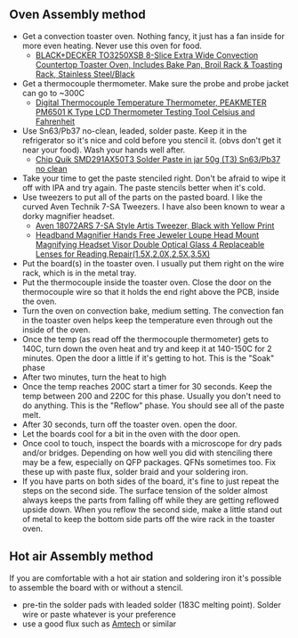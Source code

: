 
## Oven Assembly method
- Get a convection toaster oven. Nothing fancy, it just has a fan inside for more even heating. Never use this oven for food.
  - [BLACK+DECKER TO3250XSB 8-Slice Extra Wide Convection Countertop Toaster Oven, Includes Bake Pan, Broil Rack & Toasting Rack, Stainless Steel/Black](https://www.amazon.com/BLACK-DECKER-TO3250XSB-Convection-Countertop/dp/B00LU2I428)
- Get a thermocouple thermometer. Make sure the probe and probe jacket can go to ~300C
  - [Digital Thermocouple Temperature Thermometer, PEAKMETER PM6501 K Type LCD Thermometer Testing Tool Celsius and Fahrenheit](https://www.amazon.com/Thermocouple-Temperature-Thermometer-PEAKMETER-Fahrenheit/dp/B08L11MMFM)
- Use Sn63/Pb37 no-clean, leaded, solder paste. Keep it in the refrigerator so it's nice and cold before you stencil it. (obvs don't get it near your food). Wash your hands well after.
  - [Chip Quik SMD291AX50T3 Solder Paste in jar 50g (T3) Sn63/Pb37 no clean](https://www.amazon.com/gp/product/B07BH5LP5G)
- Take your time to get the paste stenciled right. Don't be afraid to wipe it off with IPA and try again. The paste stencils better when it's cold.
- Use tweezers to put all of the parts on the pasted board. I like the curved Aven Technik 7-SA Tweezers. I have also been known to wear a dorky magnifier headset.
  - [Aven 18072ARS 7-SA Style Artis Tweezer, Black with Yellow Print](https://www.amazon.com/Aven-18072ARS-Style-Tweezer-Yellow/dp/B01D4R1OXW)
  - [Headband Magnifier Hands Free Jeweler Loupe Head Mount Magnifying Headset Visor Double Optical Glass 4 Replaceable Lenses for Reading,Repair(1.5X,2.0X,2.5X,3.5X)](https://www.amazon.com/Headband-Magnifier-Jeweler-Magnifying-Replaceable/dp/B08RYVH7DL)
- Put the board(s) in the toaster oven. I usually put them right on the wire rack, which is in the metal tray.
- Put the thermocouple inside the toaster oven. Close the door on the thermocouple wire so that it holds the end right above the PCB, inside the oven.
- Turn the oven on convection bake, medium setting. The convection fan in the toaster oven helps keep the temperature even through out the inside of the oven.
- Once the temp (as read off the thermocouple thermometer) gets to 140C, turn down the oven heat and try and keep it at 140-150C for 2 minutes. Open the door a little if it's getting to hot. This is the "Soak" phase
- After two minutes, turn the heat to high
- Once the temp reaches 200C start a timer for 30 seconds. Keep the temp between 200 and 220C for this phase. Usually you don't need to do anything. This is the "Reflow" phase. You should see all of the paste melt.
- After 30 seconds, turn off the toaster oven. open the door.
- Let the boards cool for a bit in the oven with the door open.
- Once cool to touch, inspect the boards with a microscope for dry pads and/or bridges. Depending on how well you did with stenciling there may be a few, especially on QFP packages. QFNs sometimes too. Fix these up with paste flux, solder braid and your soldering iron.
- If you have parts on both sides of the board, it's fine to just repeat the steps on the second side. The surface tension of the solder almost always keeps the parts from falling off while they are getting reflowed upside down. When you reflow the second side, make a little stand out of metal to keep the bottom side parts off the wire rack in the toaster oven.
  

## Hot air Assembly method
If you are comfortable with a hot air station and soldering iron it's possible to assemble the board with or without a stencil.
- pre-tin the solder pads with leaded solder (183C melting point). Solder wire or paste whatever is your preference
- use a good flux such as [Amtech](https://www.amazon.com/NC-559-V2-TF-no-clean-tacky-flux-hand-soldering/dp/B09Y7KF2TM) or similar

